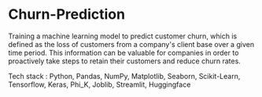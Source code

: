 # Churn-Prediction

Training a machine learning model to predict customer churn, which is defined as the loss of customers from a
company's client base over a given time period. This information can be valuable for companies in order to
proactively take steps to retain their customers and reduce churn rates.

Tech stack : Python, Pandas, NumPy, Matplotlib, Seaborn, Scikit-Learn, Tensorflow, Keras, Phi_K, Joblib,
Streamlit, Huggingface
